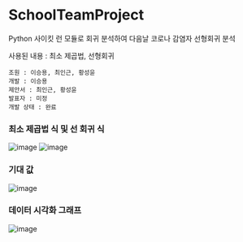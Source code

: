 # SchoolTeamProject
Python 사이킷 런 모듈로 회귀 분석하여 다음날 코로나 감염자 선형회귀 분석

사용된 내용 : 최소 제곱법, 선형회귀

```
조원 : 이승용, 최인근, 황성윤
개발 : 이승용
제안서 : 최인근, 황성윤
발표자 : 미정
개발 상태 : 완료
```
### 최소 제곱법 식 및 선 회귀 식
![image](https://user-images.githubusercontent.com/35417717/167340593-2e8547bc-eb9f-47e4-931c-de6f67ac992e.png)
![image](https://user-images.githubusercontent.com/35417717/167340610-ca14535e-29e1-433a-ada6-13858f5947f0.png)


### 기대 값
![image](https://user-images.githubusercontent.com/35417717/167340289-165a3e55-e942-4626-9804-6de75c0ca650.png)

### 데이터 시각화 그래프
![image](https://user-images.githubusercontent.com/35417717/167340269-69a5e2ea-94d7-456f-bb24-efd710eb0dd3.png)
